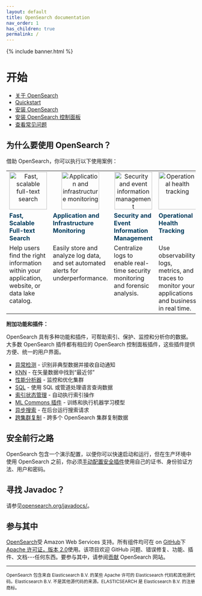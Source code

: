 ```yaml
---
layout: default
title: OpenSearch documentation
nav_order: 1
has_children: true
permalink: /
---
```


{% include banner.html %}

# 开始

- [关于 OpenSearch]({{site.url}}{{site.baseurl}}/opensearch/)
- [Quickstart]({{site.url}}{{site.baseurl}}/quickstart/)
- [安装 OpenSearch]({{site.url}}{{site.baseurl}}/install-and-configure/install-opensearch/index/)
- [安装 OpenSearch 控制面板]({{site.url}}{{site.baseurl}}/install-and-configure/install-dashboards/index/)
- [查看常见问题](https://opensearch.org/faq)

## 为什么要使用 OpenSearch？

借助 OpenSearch，你可以执行以下使用案例：

<table style="table-layout: auto ; width: 100%;">
<tbody>
<tr style="text-align: center; vertical-align:center;">
<td><img src="{{site.url}}{{site.baseurl}}/images/1_search.png" class="no-border" alt="Fast, scalable full-text search" height="100"/></td>
<td><img src="{{site.url}}{{site.baseurl}}/images/2_monitoring.png" class="no-border" alt="Application and infrastructure monitoring" height="100"/></td>
<td><img src="{{site.url}}{{site.baseurl}}/images/3_security.png" class="no-border" alt="Security and event information management" height="100"/></td>
<td><img src="{{site.url}}{{site.baseurl}}/images/4_tracking.png" class="no-border" alt="Operational health tracking" height="100"/></td>
</tr>
<tr style="text-align: left; vertical-align:top; font-weight: bold; color: rgb(0,59,92)">
<td>Fast, Scalable Full-text Search</td>
<td>Application and Infrastructure Monitoring</td>
<td>Security and Event Information Management</td>
<td>Operational Health Tracking</td>
</tr>
<tr style="text-align: left; vertical-align:top;">
<td>Help users find the right information within your application, website, or data lake catalog. </td>
<td>Easily store and analyze log data, and set automated alerts for underperformance.</td>
<td>Centralize logs to enable real-time security monitoring and forensic analysis.</td>
<td>Use observability logs, metrics, and traces to monitor your applications and business in real time.</td>
</tr>
</tbody>
</table>

**附加功能和插件：**

OpenSearch 具有多种功能和插件，可帮助索引、保护、监控和分析你的数据。大多数 OpenSearch 插件都有相应的 OpenSearch 控制面板插件，这些插件提供方便、统一的用户界面。
- [异常检测]({{site.url}}{{site.baseurl}}/monitoring-plugins/ad/) - 识别非典型数据并接收自动通知
- [KNN]({{site.url}}{{site.baseurl}}/search-plugins/knn/) - 在矢量数据中找到“最近邻”
- [性能分析器]({{site.url}}{{site.baseurl}}/monitoring-plugins/pa/) - 监控和优化集群
- [SQL]({{site.url}}{{site.baseurl}}/search-plugins/sql/index/) - 使用 SQL 或管道处理语言查询数据
- [索引状态管理]({{site.url}}{{site.baseurl}}/im-plugin/) - 自动执行索引操作
- [ML Commons 插件]({{site.url}}{{site.baseurl}}/ml-commons-plugin/index/) - 训练和执行机器学习模型
- [异步搜索]({{site.url}}{{site.baseurl}}/search-plugins/async/) - 在后台运行搜索请求
- [跨集群复制]({{site.url}}{{site.baseurl}}/replication-plugin/index/) - 跨多个 OpenSearch 集群复制数据


## 安全前行之路
OpenSearch 包含一个演示配置，以便你可以快速启动和运行，但在生产环境中使用 OpenSearch 之前，你必须[手动配置安全插件]({{site.url}}{{site.baseurl}}/security/configuration/index/)使用自己的证书、身份验证方法、用户和密码。

## 寻找 Javadoc？

请参见[opensearch.org/javadocs/](https://opensearch.org/javadocs/)。

## 参与其中

[OpenSearch](https://opensearch.org)受 Amazon Web Services 支持。所有组件均可在 on [GitHub](https://github.com/opensearch-project/)下[Apache 许可证，版本 2.0](https://www.apache.org/licenses/LICENSE-2.0.html)使用。该项目欢迎 GitHub 问题、错误修复、功能、插件、文档---任何东西。要参与其中，请参阅[贡献](https://opensearch.org/source.html) OpenSearch 网站。

---

<small>OpenSearch 包含来自 Elasticsearch B.V. 的某些 Apache 许可的 Elasticsearch 代码和其他源代码。Elasticsearch B.V. 不是其他源代码的来源。ELASTICSEARCH 是 Elasticsearch B.V. 的注册商标。</small>